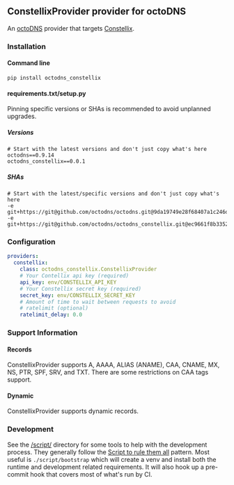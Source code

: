 ## ConstellixProvider provider for octoDNS

An [octoDNS](https://github.com/octodns/octodns/) provider that targets [Constellix](https://constellix.com/).

### Installation

#### Command line

```
pip install octodns_constellix
```

#### requirements.txt/setup.py

Pinning specific versions or SHAs is recommended to avoid unplanned upgrades.

##### Versions

```
# Start with the latest versions and don't just copy what's here
octodns==0.9.14
octodns_constellix==0.0.1
```

##### SHAs

```
# Start with the latest/specific versions and don't just copy what's here
-e git+https://git@github.com/octodns/octodns.git@9da19749e28f68407a1c246dfdf65663cdc1c422#egg=octodns
-e git+https://git@github.com/octodns/octodns_constellix.git@ec9661f8b335241ae4746eea467a8509205e6a30#egg=octodns_constellix
```

### Configuration

```yaml
providers:
  constellix:
    class: octodns_constellix.ConstellixProvider
    # Your Contellix api key (required)
    api_key: env/CONSTELLIX_API_KEY
    # Your Constellix secret key (required)
    secret_key: env/CONSTELLIX_SECRET_KEY
    # Amount of time to wait between requests to avoid
    # ratelimit (optional)
    ratelimit_delay: 0.0
```

### Support Information

#### Records

ConstellixProvider supports A, AAAA, ALIAS (ANAME), CAA, CNAME, MX, NS, PTR, SPF, SRV, and TXT. There are some restrictions on CAA tags support.

#### Dynamic

ConstellixProvider supports dynamic records.

### Development

See the [/script/](/script/) directory for some tools to help with the development process. They generally follow the [Script to rule them all](https://github.com/github/scripts-to-rule-them-all) pattern. Most useful is `./script/bootstrap` which will create a venv and install both the runtime and development related requirements. It will also hook up a pre-commit hook that covers most of what's run by CI.
